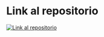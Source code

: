 # Link al repositorio 

[![Link al repositorio](https://img.shields.io/badge/GitHub-100000?style=for-the-badge&logo=github&logoColor=white)](https://github.com/1EvTecnicas)